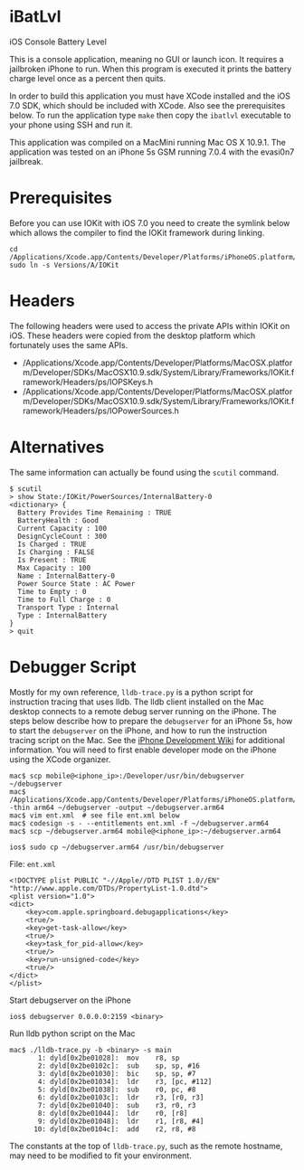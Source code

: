 iBatLvl
=======

iOS Console Battery Level

This is a console application, meaning no GUI or launch icon. It requires a
jailbroken iPhone to run. When this program is executed it prints the battery
charge level once as a percent then quits.

In order to build this application you must have XCode installed and the
iOS 7.0 SDK, which should be included with XCode. Also see the prerequisites
below. To run the application type `make` then copy the `ibatlvl` executable
to your phone using SSH and run it.

This application was compiled on a MacMini running Mac OS X 10.9.1. The
application was tested on an iPhone 5s GSM running 7.0.4 with the evasi0n7
jailbreak.

Prerequisites
=============

Before you can use IOKit with iOS 7.0 you need to create the symlink below
which allows the compiler to find the IOKit framework during linking.

```
cd /Applications/Xcode.app/Contents/Developer/Platforms/iPhoneOS.platform/Developer/SDKs/iPhoneOS7.0.sdk/System/Library/Frameworks/IOKit.framework
sudo ln -s Versions/A/IOKit
```

Headers
=======

The following headers were used to access the private APIs within IOKit on iOS.
These headers were copied from the desktop platform which fortunately uses the
same APIs.

* /Applications/Xcode.app/Contents/Developer/Platforms/MacOSX.platform/Developer/SDKs/MacOSX10.9.sdk/System/Library/Frameworks/IOKit.framework/Headers/ps/IOPSKeys.h
* /Applications/Xcode.app/Contents/Developer/Platforms/MacOSX.platform/Developer/SDKs/MacOSX10.9.sdk/System/Library/Frameworks/IOKit.framework/Headers/ps/IOPowerSources.h

Alternatives
============

The same information can actually be found using the `scutil` command.

```
$ scutil
> show State:/IOKit/PowerSources/InternalBattery-0
<dictionary> {
  Battery Provides Time Remaining : TRUE
  BatteryHealth : Good
  Current Capacity : 100
  DesignCycleCount : 300
  Is Charged : TRUE
  Is Charging : FALSE
  Is Present : TRUE
  Max Capacity : 100
  Name : InternalBattery-0
  Power Source State : AC Power
  Time to Empty : 0
  Time to Full Charge : 0
  Transport Type : Internal
  Type : InternalBattery
}
> quit
```

Debugger Script
===============

Mostly for my own reference, `lldb-trace.py` is a python script for instruction
tracing that uses lldb. The lldb client installed on the Mac desktop connects
to a remote debug server running on the iPhone. The steps below describe how to
prepare the `debugserver` for an iPhone 5s, how to start the `debugserver` on
the iPhone, and how to run the instruction tracing script on the Mac. See the
[iPhone Development Wiki](http://iphonedevwiki.net/index.php/Debugserver) for
additional information. You will need to first enable developer mode on the
iPhone using the XCode organizer.

```
mac$ scp mobile@<iphone_ip>:/Developer/usr/bin/debugserver ~/debugserver
mac$ /Applications/Xcode.app/Contents/Developer/Platforms/iPhoneOS.platform/Developer/usr/bin/lipo -thin arm64 ~/debugserver -output ~/debugserver.arm64
mac$ vim ent.xml  # see file ent.xml below
mac$ codesign -s - --entitlements ent.xml -f ~/debugserver.arm64
mac$ scp ~/debugserver.arm64 mobile@<iphone_ip>:~/debugserver.arm64

ios$ sudo cp ~/debugserver.arm64 /usr/bin/debugserver
```

File: `ent.xml`

```
<!DOCTYPE plist PUBLIC "-//Apple//DTD PLIST 1.0//EN" "http://www.apple.com/DTDs/PropertyList-1.0.dtd">
<plist version="1.0">
<dict>
    <key>com.apple.springboard.debugapplications</key>
    <true/>
    <key>get-task-allow</key>
    <true/>
    <key>task_for_pid-allow</key>
    <true/>
    <key>run-unsigned-code</key>
    <true/>
</dict>
</plist>
```

Start debugserver on the iPhone

```
ios$ debugserver 0.0.0.0:2159 <binary>
```

Run lldb python script on the Mac

```
mac$ ./lldb-trace.py -b <binary> -s main
       1: dyld[0x2be01028]:  mov    r8, sp
       2: dyld[0x2be0102c]:  sub    sp, sp, #16
       3: dyld[0x2be01030]:  bic    sp, sp, #7
       4: dyld[0x2be01034]:  ldr    r3, [pc, #112]
       5: dyld[0x2be01038]:  sub    r0, pc, #8
       6: dyld[0x2be0103c]:  ldr    r3, [r0, r3]
       7: dyld[0x2be01040]:  sub    r3, r0, r3
       8: dyld[0x2be01044]:  ldr    r0, [r8]
       9: dyld[0x2be01048]:  ldr    r1, [r8, #4]
      10: dyld[0x2be0104c]:  add    r2, r8, #8
```

The constants at the top of `lldb-trace.py`, such as the remote hostname, may
need to be modified to fit your environment.
